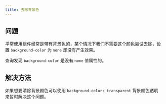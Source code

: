 ```yaml
---
title: 去除背景色
---
```


## 问题

平常使用组件经常是带有背景色的，某个情况下我们不需要这个颜色尝试去除，设置 `background-color` 为 `none` 却没有产生效果。

查询发现 `background-color` 是没有 `none` 值属性的。

## 解决方法

如果想要清除背景颜色可以使用 `background-color: transparent` 背景颜色透明来暂时解决这个问题。
